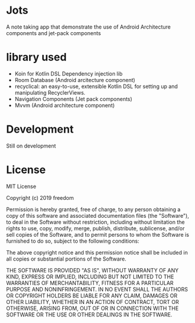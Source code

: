 # Jots
A note taking app that demonstrate the use of Android Architecture components and jet-pack components
# library used
* Koin for Kotlin DSL Dependency injection lib
* Room Database (Android arcitecture component)
* recyclical: an easy-to-use, extensible Kotlin DSL for setting up and manipulating RecyclerViews.
* Navigation Components (Jet pack components)
* Mvvm (Android architecture component)

# Development
Still on development


# License
MIT License

Copyright (c) 2019 freedom

Permission is hereby granted, free of charge, to any person obtaining a copy
of this software and associated documentation files (the "Software"), to deal
in the Software without restriction, including without limitation the rights
to use, copy, modify, merge, publish, distribute, sublicense, and/or sell
copies of the Software, and to permit persons to whom the Software is
furnished to do so, subject to the following conditions:

The above copyright notice and this permission notice shall be included in all
copies or substantial portions of the Software.

THE SOFTWARE IS PROVIDED "AS IS", WITHOUT WARRANTY OF ANY KIND, EXPRESS OR
IMPLIED, INCLUDING BUT NOT LIMITED TO THE WARRANTIES OF MERCHANTABILITY,
FITNESS FOR A PARTICULAR PURPOSE AND NONINFRINGEMENT. IN NO EVENT SHALL THE
AUTHORS OR COPYRIGHT HOLDERS BE LIABLE FOR ANY CLAIM, DAMAGES OR OTHER
LIABILITY, WHETHER IN AN ACTION OF CONTRACT, TORT OR OTHERWISE, ARISING FROM,
OUT OF OR IN CONNECTION WITH THE SOFTWARE OR THE USE OR OTHER DEALINGS IN THE
SOFTWARE.
